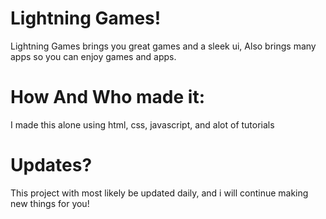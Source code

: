 # Lightning Games!
Lightning Games brings you great games and a sleek ui, Also brings many apps so you can enjoy games and apps.

# How And Who made it:
I made this alone using html, css, javascript, and alot of tutorials

# Updates?
This project with most likely be updated daily, and i will continue making new things for you!
